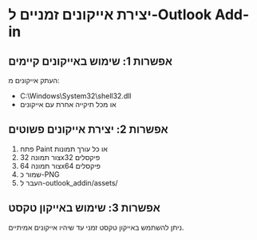 # יצירת אייקונים זמניים ל-Outlook Add-in

## אפשרות 1: שימוש באייקונים קיימים
העתק אייקונים מ:
- C:\Windows\System32\shell32.dll
- או מכל תיקייה אחרת עם אייקונים

## אפשרות 2: יצירת אייקונים פשוטים
1. פתח Paint או כל עורך תמונות
2. צור תמונה 32x32 פיקסלים
3. צור תמונה 64x64 פיקסלים
4. שמור כ-PNG
5. העבר ל-outlook_addin/assets/

## אפשרות 3: שימוש באייקון טקסט
ניתן להשתמש באייקון טקסט זמני עד שיהיו אייקונים אמיתיים.







